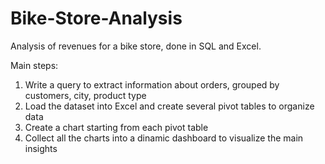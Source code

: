 # Bike-Store-Analysis

Analysis of revenues for a bike store, done in SQL and Excel.

Main steps:
1. Write a query to extract information about orders, grouped by customers, city, product type
2. Load the dataset into Excel and create several pivot tables to organize data
3. Create a chart starting from each pivot table
4. Collect all the charts into a dinamic dashboard to visualize the main insights
